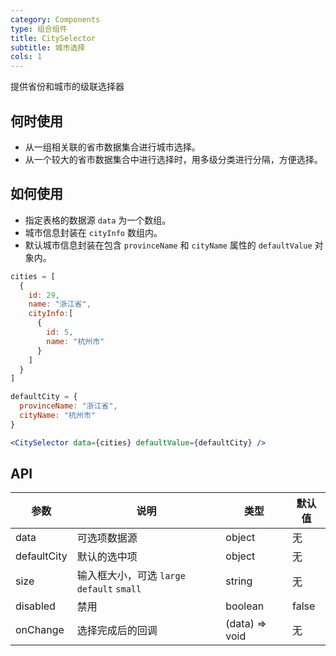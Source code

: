 ```yaml
---
category: Components
type: 组合组件
title: CitySelector
subtitle: 城市选择
cols: 1
---
```


提供省份和城市的级联选择器

## 何时使用

 * 从一组相关联的省市数据集合进行城市选择。 
 * 从一个较大的省市数据集合中进行选择时，用多级分类进行分隔，方便选择。

## 如何使用

 * 指定表格的数据源 `data` 为一个数组。 
 * 城市信息封装在 `cityInfo` 数组内。
 * 默认城市信息封装在包含 `provinceName` 和 `cityName` 属性的 `defaultValue` 对象内。


````jsx
cities = [
  {
    id: 29,
    name: "浙江省",
    cityInfo:[
      {
        id: 5,
        name: "杭州市"
      }
    ]
  }
]

defaultCity = {
  provinceName: "浙江省",
  cityName: "杭州市"
}

<CitySelector data={cities} defaultValue={defaultCity} />

````

## API

参数   |  说明   |  类型  |  默认值
----- | -----  | -----  | -----
data  | 可选项数据源  | object | 无
defaultCity  | 默认的选中项  | object | 无
size  | 输入框大小，可选 `large` `default` `small`  | string | 无
disabled  | 禁用  | boolean |false
onChange  | 选择完成后的回调 | (data) => void | 无




